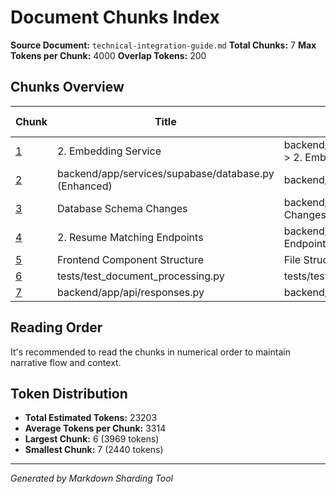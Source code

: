 # Document Chunks Index

**Source Document:** `technical-integration-guide.md`
**Total Chunks:** 7
**Max Tokens per Chunk:** 4000
**Overlap Tokens:** 200

## Chunks Overview

| Chunk                                                             | Title                                                | Context                                                                                    | Est. Tokens |
| ----------------------------------------------------------------- | ---------------------------------------------------- | ------------------------------------------------------------------------------------------ | ----------- |
| [1](./chunk_001_2_embedding_service.md)                           | 2. Embedding Service                                 | backend/app/services/resume_matching/document_processing_service.py > 2. Embedding Service | 3024        |
| [2](./chunk_002_backendappservicessupabasedatabasepy_enhanced.md) | backend/app/services/supabase/database.py (Enhanced) | backend/app/services/supabase/database.py (Enhanced)                                       | 3694        |
| [3](./chunk_003_database_schema_changes.md)                       | Database Schema Changes                              | backend/app/services/llm/llm_service.py (Enhanced) > Database Schema Changes               | 3097        |
| [4](./chunk_004_2_resume_matching_endpoints.md)                   | 2. Resume Matching Endpoints                         | backend/app/api/endpoints/documents.py > 2. Resume Matching Endpoints                      | 3961        |
| [5](./chunk_005_frontend_component_structure.md)                  | Frontend Component Structure                         | File Structure Organization > Frontend Component Structure                                 | 3018        |
| [6](./chunk_006_teststest_document_processingpy.md)               | tests/test_document_processing.py                    | tests/test_document_processing.py                                                          | 3969        |
| [7](./chunk_007_backendappapiresponsespy.md)                      | backend/app/api/responses.py                         | backend/app/api/responses.py                                                               | 2440        |

## Reading Order

It's recommended to read the chunks in numerical order to maintain narrative flow and context.

## Token Distribution

- **Total Estimated Tokens:** 23203
- **Average Tokens per Chunk:** 3314
- **Largest Chunk:** 6 (3969 tokens)
- **Smallest Chunk:** 7 (2440 tokens)

---

_Generated by Markdown Sharding Tool_
